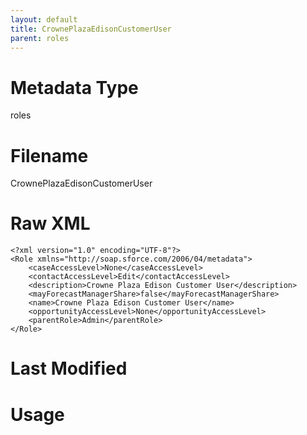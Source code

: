 ```yaml
---
layout: default
title: CrownePlazaEdisonCustomerUser
parent: roles
---
```

# Metadata Type
roles


# Filename 
CrownePlazaEdisonCustomerUser


# Raw XML
```
<?xml version="1.0" encoding="UTF-8"?>
<Role xmlns="http://soap.sforce.com/2006/04/metadata">
    <caseAccessLevel>None</caseAccessLevel>
    <contactAccessLevel>Edit</contactAccessLevel>
    <description>Crowne Plaza Edison Customer User</description>
    <mayForecastManagerShare>false</mayForecastManagerShare>
    <name>Crowne Plaza Edison Customer User</name>
    <opportunityAccessLevel>None</opportunityAccessLevel>
    <parentRole>Admin</parentRole>
</Role>
```


# Last Modified


# Usage
